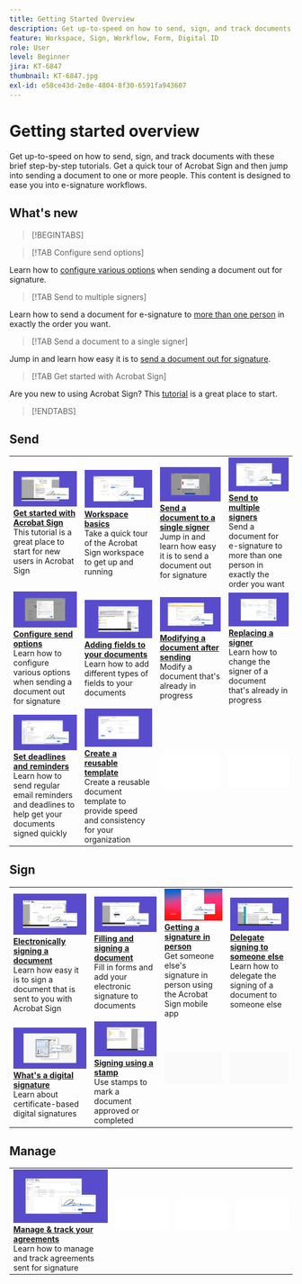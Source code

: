 ```yaml
---
title: Getting Started Overview
description: Get up-to-speed on how to send, sign, and track documents with these brief step-by-step tutorials
feature: Workspace, Sign, Workflow, Form, Digital ID
role: User
level: Beginner
jira: KT-6847
thumbnail: KT-6847.jpg
exl-id: e58ce43d-2e8e-4804-8f30-6591fa943607
---
```

# Getting started overview

Get up-to-speed on how to send, sign, and track documents with these brief step-by-step tutorials. Get a quick tour of Acrobat Sign and then jump into sending a document to one or more people. This content is designed to ease you into e-signature workflows.

## What's new

>[!BEGINTABS]

>[!TAB Configure send options]

Learn how to [configure various options](sending-options.md) when sending a document out for signature.

>[!TAB Send to multiple signers]

Learn how to send a document for e-signature to [more than one person](send-to-multiple-recipients.md) in exactly the order you want.

>[!TAB Send a document to a single signer]

Jump in and learn how easy it is to [send a document out for signature](send-to-single-recipient.md).

>[!TAB Get started with Acrobat Sign]

 Are you new to using Acrobat Sign? This [tutorial](new-sender.md) is a great place to start.

>[!ENDTABS]

## Send

<table style="table-layout:fixed">
<tr>
  <td>
    <a href="new-sender.md">
      <img alt="Get started with Acrobat Sign" src="../assets/gettingstartednew.png" />
    </a>
    <div>
    <a href="new-sender.md"><strong>Get started with Acrobat Sign</strong></a>
    </div>
    This tutorial is a great place to start for new users in Acrobat Sign
    <br>
  </td>
 <td>
    <a href="quick-tour.md">
      <img alt="Workspace basics" src="../assets/workspace.png" />
    </a>
    <div>
    <a href="quick-tour.md"><strong>Workspace basics</strong></a>
    </div>
    Take a quick tour of the Acrobat Sign workspace to get up and running
    <br>
  </td>
  <td>
    <a href="send-to-single-recipient.md">
      <img alt="Send a document to a single signer" src="../assets/send-single-recipient.png" />
    </a>
    <div>
    <a href="send-to-single-recipient.md"><strong>Send a document to a single signer</strong></a>
    </div>
    Jump in and learn how easy it is to send a document out for signature
    <br>
  </td>
  <td>
    <a href="send-to-multiple-recipients.md">
      <img alt="Send to multiple signers" src="../assets/send-to-multiple-recipient.png" />
    </a>
    <div>
    <a href="send-to-multiple-recipients.md"><strong>Send to multiple signers</strong></a>
    </div>
    Send a document for e-signature to more than one person in exactly the order you want
    <br>
  </td>
</tr>
<tr>
  <td>
    <a href="sending-options.md">
      <img alt="Configure send options" src="../assets/configure.png" />
    </a>
    <div>
    <a href="sending-options.md"><strong>Configure send options</strong></a>
    </div>
    Learn how to configure various options when sending a document out for signature
    <br>
  </td>
  <td>
    <a href="adding-fields.md">
      <img alt="Adding fields to your documents" src="../assets/adding-fields.png" />
    </a>
    <div>
    <a href="adding-fields.md"><strong>Adding fields to your documents</strong></a>
    </div>
    Learn how to add different types of fields to your documents
    <br>
  </td>
  <td>
    <a href="modify-in-flight.md">
      <img alt="Modifying a document after sending" src="../assets/modify.png" />
    </a>
    <div>
    <a href="modify-in-flight.md"><strong>Modifying a document after sending</strong></a>
    </div>
    Modify a document that's already in progress
    <br>
  </td>
  <td>
    <a href="replace-signer.md">
      <img alt="Replacing a signer" src="../assets/replace.png" />
    </a>
    <div>
    <a href="replace-signer.md"><strong>Replacing a signer</strong></a>
    </div>
    Learn how to change the signer of a document that's already in progress
     <br>
  </td>
</tr>
<tr>
  <td>
      <a href="set-deadlines-reminders.md">
        <img alt="Set deadlines and reminders" src="../assets/deadlines-reminders.png" />
      </a>
      <div>
      <a href="set-deadlines-reminders.md"><strong>Set deadlines and reminders</strong></a>
      </div>
      Learn how to send regular email reminders and deadlines to help get your documents signed quickly
      <br>
    </td> 
  <td>
    <a href="../sign-advanced-users/create-a-template.md">
      <img alt="Create a reusable template" src="../assets/create-template.png" />
    </a>
    <div>
    <a href="../sign-advanced-users/create-a-template.md"><strong>Create a reusable template</strong></a>
    </div>
    Create a reusable document template to provide speed and consistency for your organization
    <br>
  </td>
    <td>
      <img alt="Spacer" src="../assets/Whitespacer.png" />
      <div>
      <br>
    </td>
    <td>
      <img alt="Spacer" src="../assets/Whitespacer.png" />
      <div>
      <br>
    </td>
</tr>
</table>

## Sign

<table style="table-layout:fixed">
<tr>
  <td>
    <a href="electronically-sign-a-document.md">
      <img alt="Electronically signing a document" src="../assets/sign-electronically.png" />
    </a>
    <div>
    <a href="electronically-sign-a-document.md"><strong>Electronically signing a document</strong></a>
    </div>
    Learn how easy it is to sign a document that is sent to you with Acrobat Sign
    <br>
  </td>
  <td>
    <a href="fill-and-sign.md">
      <img alt="Filling and signing a document" src="../assets/fill-and-sign.png" />
    </a>
    <div>
    <a href="fill-and-sign.md"><strong>Filling and signing a document</strong></a>
    </div>
    Fill in forms and add your electronic signature to documents
    <br>
  </td>
  <td>
    <a href="sign-in-person.md">
      <img alt="Getting a signature in person" src="../assets/inperson.png" />
    </a>
    <div>
    <a href="sign-in-person.md"><strong>Getting a signature in person</strong></a>
    </div>
    Get someone else's signature in person using the Acrobat Sign mobile app
    <br>
  </td>
  <td>
    <a href="delegate-signing.md">
      <img alt="Delegate signing to someone else" src="../assets/delegate-signing.png" />
    </a>
    <div>
    <a href="delegate-signing.md"><strong>Delegate signing to someone else</strong></a>
    </div>
    Learn how to delegate the signing of a document to someone else
    <br>
  </td>
</tr>
<tr>
  <td>
    <a href="sign-with-a-digital-signature.md">
      <img alt="What's a digital signature" src="../assets/digital-signature.png" />
    </a>
    <div>
    <a href="sign-with-a-digital-signature.md"><strong>What's a digital signature</strong></a>
    </div>
    Learn about certificate-based digital signatures
    <br>
  </td>
  <td>
    <a href="sign-with-a-stamp.md">
      <img alt="Signing using a stamp" src="../assets/sign-stamp.png" />
    </a>
    <div>
    <a href="sign-with-a-stamp.md"><strong>Signing using a stamp</strong></a>
    </div>
    Use stamps to mark a document approved or completed
     <br>
  </td> 
 <td>
    <img alt="Spacer" src="../assets/Grayspacer.png" />
    <div>
    <br>
  </td>
  <td>
    <img alt="Spacer" src="../assets/Grayspacer.png" />
    <div>
    <br>
  </td>
</tr>  
</table>

## Manage

<table style="table-layout:fixed">
<tr>
  <td>
    <a href="manage-and-track.md">
      <img alt="Manage & track your agreements" src="../assets/manage-track.png" />
    </a>
    <div>
    <a href="manage-and-track.md"><strong>Manage & track your agreements</strong></a>
    </div>
    Learn how to manage and track agreements sent for signature
    <br>
  </td>
  <td>
    <img alt="Spacer" src="../assets/Whitespacer.png" />
    <div>
    <br>
  </td>
  <td>
    <img alt="Spacer" src="../assets/Whitespacer.png" />
    <div>
    <br>
  </td>
  <td>
    <img alt="Spacer" src="../assets/Whitespacer.png" />
    <div>
    <br>
  </td>
</tr>
</table>
